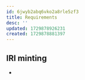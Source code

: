 ```yaml
---
id: 6jwyb2abq6vko2a8rle5zf3
title: Requirements
desc: ''
updated: 1729878926231
created: 1729878881397
---
```


## IRI minting

- 